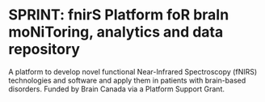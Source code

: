 # SPRINT: fnirS Platform foR braIn moNiToring, analytics and data repository
A platform to develop novel functional Near-Infrared Spectroscopy (fNIRS) technologies and software and apply them in patients with brain-based disorders. Funded by Brain Canada via a Platform Support Grant.